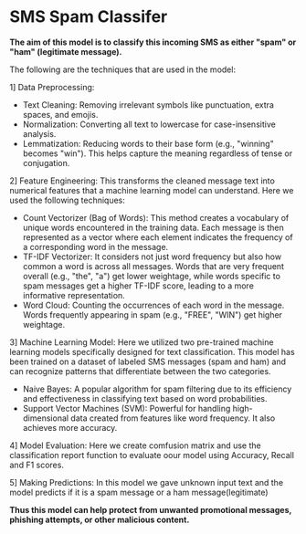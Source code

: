 # SMS Spam Classifer
**The aim of this model is to classify this incoming SMS as either "spam" or "ham" (legitimate message).**

The following are the techniques that are used in the model:

1] Data Preprocessing: 
- Text Cleaning: Removing irrelevant symbols like punctuation, extra spaces, and emojis.
- Normalization: Converting all text to lowercase for case-insensitive analysis.
- Lemmatization: Reducing words to their base form (e.g., "winning" becomes "win"). This helps capture the meaning regardless of tense or conjugation.

2] Feature Engineering: This transforms the cleaned message text into numerical features that a machine learning model can understand. Here we used the following techniques:
- Count Vectorizer (Bag of Words): This method creates a vocabulary of unique words encountered in the training data. Each message is then represented as a vector where each element indicates the frequency of a corresponding word in the message. 
- TF-IDF Vectorizer: It considers not just word frequency but also how common a word is across all messages. Words that are very frequent overall (e.g., "the", "a") get lower weightage, while words specific to spam messages get a higher TF-IDF score, leading to a more informative representation.
- Word Cloud: Counting the occurrences of each word in the message. Words frequently appearing in spam (e.g., "FREE", "WIN") get higher weightage.

3] Machine Learning Model: Here we utilized two pre-trained machine learning models specifically designed for text classification. This model has been trained on a dataset of labeled SMS messages (spam and ham) and can recognize patterns that differentiate between the two categories.
- Naive Bayes: A popular algorithm for spam filtering due to its efficiency and effectiveness in classifying text based on word probabilities.
- Support Vector Machines (SVM): Powerful for handling high-dimensional data created from features like word frequency. It also achieves more accuracy.

4] Model Evaluation: Here we create comfusion matrix and use the classification report function to evaluate oour model using Accuracy, Recall and F1 scores.

5] Making Predictions: In this model we gave unknown input text and the model predicts if it is a spam message or a ham message(legitimate)

**Thus this model can help protect from unwanted promotional messages, phishing attempts, or other malicious content.**

